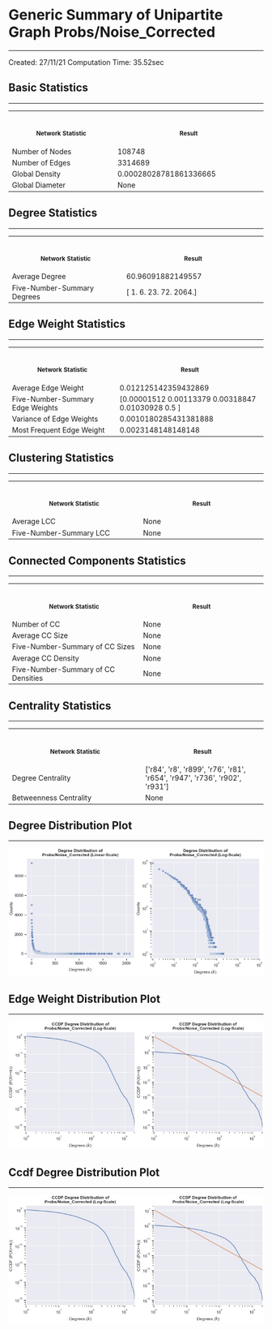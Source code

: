 # Generic Summary of Unipartite Graph **Probs/Noise_Corrected**
---
Created: 27/11/21
Computation Time: 35.52sec

## Basic Statistics
---
<table>
<tr><th align="center"><img width="441" height="1"><p><small>Network Statistic</small></p></th><th align="center"><img width="441" height="1"><p><small>Result</small></p></th></tr>
<tr><td>Number of Nodes</td><td>108748</td></tr>
<tr><td>Number of Edges</td><td>3314689</td></tr>
<tr><td>Global Density</td><td>0.00028028781861336665</td></tr>
<tr><td>Global Diameter</td><td>None</td></tr>
</table>

## Degree Statistics
---
<table>
<tr><th align="center"><img width="441" height="1"><p><small>Network Statistic</small></p></th><th align="center"><img width="441" height="1"><p><small>Result</small></p></th></tr>
<tr><td>Average Degree</td><td>60.96091882149557</td></tr>
<tr><td>Five-Number-Summary Degrees</td><td>[   1.    6.   23.   72. 2064.]</td></tr>
</table>

## Edge Weight Statistics
---
<table>
<tr><th align="center"><img width="441" height="1"><p><small>Network Statistic</small></p></th><th align="center"><img width="441" height="1"><p><small>Result</small></p></th></tr>
<tr><td>Average Edge Weight</td><td>0.012125142359432869</td></tr>
<tr><td>Five-Number-Summary Edge Weights</td><td>[0.00001512 0.00113379 0.00318847 0.01030928 0.5       ]</td></tr>
<tr><td>Variance of Edge Weights</td><td>0.0010180285431381888</td></tr>
<tr><td>Most Frequent Edge Weight</td><td>0.0023148148148148</td></tr>
</table>

## Clustering Statistics
---
<table>
<tr><th align="center"><img width="441" height="1"><p><small>Network Statistic</small></p></th><th align="center"><img width="441" height="1"><p><small>Result</small></p></th></tr>
<tr><td>Average LCC</td><td>None</td></tr>
<tr><td>Five-Number-Summary LCC</td><td>None</td></tr>
</table>

## Connected Components Statistics
---
<table>
<tr><th align="center"><img width="441" height="1"><p><small>Network Statistic</small></p></th><th align="center"><img width="441" height="1"><p><small>Result</small></p></th></tr>
<tr><td>Number of CC</td><td>None</td></tr>
<tr><td>Average CC Size</td><td>None</td></tr>
<tr><td>Five-Number-Summary of CC Sizes</td><td>None</td></tr>
<tr><td>Average CC Density</td><td>None</td></tr>
<tr><td>Five-Number-Summary of CC Densities</td><td>None</td></tr>
</table>

## Centrality Statistics
---
<table>
<tr><th align="center"><img width="441" height="1"><p><small>Network Statistic</small></p></th><th align="center"><img width="441" height="1"><p><small>Result</small></p></th></tr>
<tr><td>Degree Centrality</td><td>['r84', 'r8', 'r899', 'r76', 'r81', 'r654', 'r947', 'r736', 'r902', 'r931']</td></tr>
<tr><td>Betweenness Centrality</td><td>None</td></tr>
</table>

## Degree Distribution Plot
---
![image](data/graph_summaries/backboned_projections/probs/noise_corrected/assets/degree_distribution.jpg)

## Edge Weight Distribution Plot
---
![image](data/graph_summaries/backboned_projections/probs/noise_corrected/assets/edge_weight_distribution.jpg)

## Ccdf Degree Distribution Plot
---
![image](data/graph_summaries/backboned_projections/probs/noise_corrected/assets/ccdf_degree_distribution.jpg)


